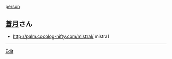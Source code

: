 ---
---
[person](/person)

## [蒼月](/蒼月)さん
* http://palm.cocolog-nifty.com/mistral/ mistral



----
[Edit](https://github.com/vitroid/vitroid.github.io/edit/master/MD/蒼月.md)
